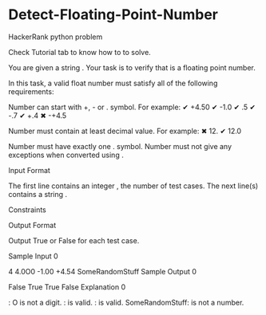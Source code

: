 # Detect-Floating-Point-Number
HackerRank python problem

Check Tutorial tab to know how to to solve.

You are given a string .
Your task is to verify that  is a floating point number.

In this task, a valid float number must satisfy all of the following requirements:

 Number can start with +, - or . symbol.
For example:
✔
+4.50
✔
-1.0
✔
.5
✔
-.7
✔
+.4
✖
 -+4.5

 Number must contain at least  decimal value.
For example:
✖
 12.
✔
12.0  

 Number must have exactly one . symbol.
 Number must not give any exceptions when converted using .

Input Format

The first line contains an integer , the number of test cases.
The next  line(s) contains a string .

Constraints

Output Format

Output True or False for each test case.

Sample Input 0

4
4.0O0
-1.00
+4.54
SomeRandomStuff
Sample Output 0

False
True
True
False
Explanation 0

: O is not a digit.
: is valid.
: is valid.
SomeRandomStuff: is not a number.
